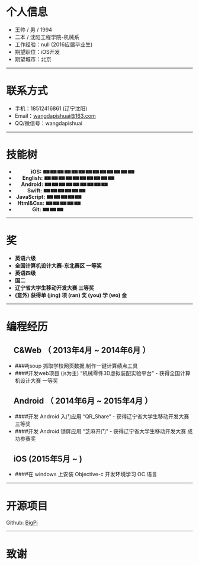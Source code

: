 # 个人信息

 - 王帅 / 男 / 1994
 - 二本 / 沈阳工程学院-机械系
 - 工作经验：null (2016应届毕业生)
 - 期望职位：iOS开发
 - 期望城市：北京

---
# 联系方式

- 手机：18512416861 (辽宁沈阳)
- Email：wangdapishuai@163.com
- QQ/微信号：wangdapishuai


---

# 技能树

- **&nbsp;&nbsp;&nbsp;&nbsp;&nbsp;&nbsp;&nbsp;&nbsp;&nbsp;&nbsp;&nbsp;&nbsp;&nbsp;iOS: 🀰🀰🀰🀰🀰🀰🀰🀰🀰🀰🀰🀰🀰**
- **&nbsp;&nbsp;&nbsp;&nbsp;&nbsp;&nbsp;English: 🀰🀰🀰🀰🀰🀰🀰🀰🀰🀰**
- **&nbsp;&nbsp;&nbsp;&nbsp;&nbsp;Android: 🀰🀰🀰🀰🀰🀰🀰🀰🀰**
- **&nbsp;&nbsp;&nbsp;&nbsp;&nbsp;&nbsp;&nbsp;&nbsp;&nbsp;&nbsp;Swift: 🀰🀰🀰🀰🀰🀰**
- **&nbsp;JavaScript: 🀰🀰🀰🀰🀰**
- **&nbsp;&nbsp;Html&Css: 🀰🀰🀰🀰🀰**
- **&nbsp;&nbsp;&nbsp;&nbsp;&nbsp;&nbsp;&nbsp;&nbsp;&nbsp;&nbsp;&nbsp;&nbsp;&nbsp;&nbsp;Git: 🀰🀰🀰**

---
# 奖
- **英语六级**
- **全国计算机设计大赛-东北赛区 一等奖**
- **英语四级**
- **国二**
- **辽宁省大学生移动开发大赛 三等奖**
- **(意外) 获得单 (jing) 项 (ran) 奖 (you) 学 (wo) 金**

---

# 编程经历

## &nbsp;&nbsp;&nbsp;&nbsp;C&Web （ 2013年4月 ~ 2014年6月 ）


- ####jsoup 抓取学校网页数据,制作一键计算绩点工具
- ####开发web项目 (js为主) “机械零件3D虚拟装配实验平台” - 获得全国计算机设计大赛 一等奖
 

 
## &nbsp;&nbsp;&nbsp;&nbsp;Android （ 2014年6月 ~ 2015年4月 ）
- ####开发 Android 入门应用 “QR_Share” - 获得辽宁省大学生移动开发大赛 三等奖
- ####开发 Android 锁屏应用 “芝麻开门” - 获得辽宁省大学生移动开发大赛 成功参赛奖 

## &nbsp;&nbsp;&nbsp;&nbsp;iOS (2015年5月 ~ )

- ####在 windows 上安装 Objective-c 开发环境学习 OC 语言




---
# 开源项目
Github: [BigPi](https://github.com/Big-Pi)


---
# 致谢

